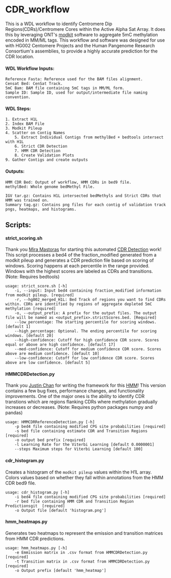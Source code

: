 # CDR_workflow
This is a WDL workflow to identify Centromere Dip Regions(CDRs)/Centromere Cores within the Active Alpha Sat Array. It does this by leveraging ONT's [modkit](https://github.com/nanoporetech/modkit) software to aggregate 5mC methylation encoded in MM/ML tags. This workflow and software was designed for use with HG002 Centomere Projects and the Human Pangenome Research Consortium's assemblies, to provide a highly accurate prediction for the CDR location. 

#### WDL Workflow Inputs:
    Reference Fasta: Reference used for the BAM files alignment.    
    Censat Bed: CenSat Track.    
    5mC Bam: BAM file containing 5mC tags in MM/ML form.     
    Sample ID: Sample ID, used for output/intermediate file naming convention.    

#### WDL Steps:
    1. Extract H1L
    2. Index BAM File
    3. Modkit Pileup
    4. Scatter on Contig Names
        5. Extract Individual Contigs from methylBed + bedtools intersect with H1L
        6. Strict CDR Detection
        7. HMM CDR Detection
        8. Create Validation Plots
    9. Gather Contigs and create outputs

#### Outputs:
    HMM CDR Bed: Output of workflow, HMM CDRs in bed9 file.
    methylBed: Whole genome bedMethyl File.
    
    IGV tar.gz: Contains H1L intersected bedMethyls and Strict CDRs that HMM was trained on.
    Summary tag.gz: Contains png files for each contig of validation track pngs, heatmaps, and histograms.

## Scripts:
#### strict_scoring.sh    
Thank you [Mira Mastoras](https://github.com/miramastoras) for starting this automated [CDR Detection](https://github.com/miramastoras/CDR_detect/tree/main) work! This script processes a bed4 of the fraction_modified generated from a modkit pileup and generates a CDR prediction file based on scoring of windows. Scoring happens at each percentile in the range provided. Windows with the highest scores are labeled as CDRs and transitions. (Note: Requires bedtools)
```
usage: strict_score.sh [-h]
    -i, --input: Input bed4 containing fraction_modified information from modkit pileup. [required]
    -r, --hg002_merged_H1L: Bed Track of regions you want to find CDRs within. CDRs are identified by regions of aggregate depleted 5mC methylation [required]
    -o, --output_prefix: A prefix for the output files. The output file will be named as <output_prefix>.strictScores.bed. [Required]
    --low_percentage: The starting percentile for scoring windows. [default 1]
    --high_percentage: Optional. The ending percentile for scoring windows. [default 20]
    --high-confidence: Cutoff for high confidence CDR score. Scores equal or above are high confidence. [default 17]
    --med-confidence: Cutoff for medium confidence CDR score. Scores above are medium confidence. [default 10]
    --low-confidence: Cutoff for low confidence CDR score. Scores above are low confidence. [default 5]
```

#### HMMCDRDetection.py
Thank you [Justin Chan](https://github.com/Justinmchan408) for writing the framework for this [HMM](https://github.com/Justinmchan408/HMMCDRDetection)! This version contains a few bug fixes, performance changes, and functionality improvements. One of the major ones is the ability to identify CDR transtions which are regions flanking CDRs where methylation gradually increases or decreases. (Note: Requires python packages numpy and pandas)
```
usage: HMMCDRReferenceDetection.py [-h]  
    -p bed4 file containing modified CPG site probabilities [required]
    -s bed file containing estimate CDR and Transition Regions [required]
    -o output bed prefix [required]
    -l Learning Rate for the Viterbi Learning [default 0.0000001]
    --steps Maximum steps for Viterbi Learning [default 100]
```

#### cdr_histogram.py
Creates a histogram of the `modkit pileup` values within the H1L array. Colors values based on whether they fall within annotations from the HMM CDR bed9 file. 
```
usage: cdr_histogram.py [-h]  
    -i bed4 file containing modified CPG site probabilities [required]
    -r bed file containing HMM CDR and Transition Region Predictionsgit  [required]
    -o Output file [default 'histogram.png']
```

#### hmm_heatmaps.py
Generates two heatmaps to represent the emission and transition matrices from HMM CDR predictions. 
```
usage: hmm_heatmaps.py [-h]  
    -e Emmission matrix in .csv format from HMMCDRDetection.py [required]
    -t Transition matrix in .csv format from HMMCDRDetection.py [required]
    -o Output prefix [default 'hmm_heatmap']
```

